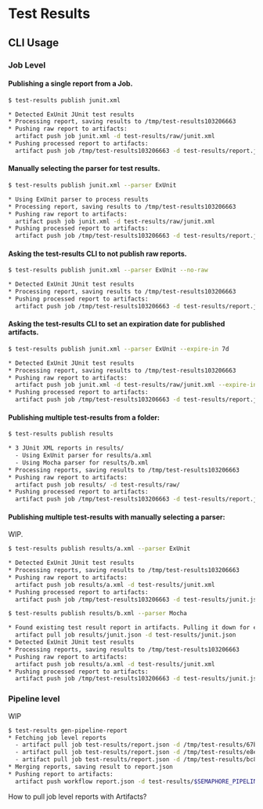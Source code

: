 # Test Results

## CLI Usage

### Job Level

#### Publishing a single report from a Job.

``` bash
$ test-results publish junit.xml

* Detected ExUnit JUnit test results
* Processing report, saving results to /tmp/test-results103206663
* Pushing raw report to artifacts:
  artifact push job junit.xml -d test-results/raw/junit.xml
* Pushing processed report to artifacts:
  artifact push job /tmp/test-results103206663 -d test-results/report.json
```

#### Manually selecting the parser for test results.

``` bash
$ test-results publish junit.xml --parser ExUnit

* Using ExUnit parser to process results
* Processing report, saving results to /tmp/test-results103206663
* Pushing raw report to artifacts:
  artifact push job junit.xml -d test-results/raw/junit.xml
* Pushing processed report to artifacts:
  artifact push job /tmp/test-results103206663 -d test-results/report.json
```

#### Asking the test-results CLI to not publish raw reports.

``` bash
$ test-results publish junit.xml --parser ExUnit --no-raw

* Detected ExUnit JUnit test results
* Processing report, saving results to /tmp/test-results103206663
* Pushing processed report to artifacts:
  artifact push job /tmp/test-results103206663 -d test-results/report.json
```

#### Asking the test-results CLI to set an expiration date for published artifacts.

``` bash
$ test-results publish junit.xml --parser ExUnit --expire-in 7d

* Detected ExUnit JUnit test results
* Processing report, saving results to /tmp/test-results103206663
* Pushing raw report to artifacts:
  artifact push job junit.xml -d test-results/raw/junit.xml --expire-in 7d
* Pushing processed report to artifacts:
  artifact push job /tmp/test-results103206663 -d test-results/report.json --expire-in 7d
```

#### Publishing multiple test-results from a folder:

``` bash
$ test-results publish results

* 3 JUnit XML reports in results/
  - Using ExUnit parser for results/a.xml 
  - Using Mocha parser for results/b.xml 
* Processing reports, saving results to /tmp/test-results103206663
* Pushing raw report to artifacts:
  artifact push job results/ -d test-results/raw/
* Pushing processed report to artifacts:
  artifact push job /tmp/test-results103206663 -d test-results/report.json
```

#### Publishing multiple test-results with manually selecting a parser:

WIP.

``` bash
$ test-results publish results/a.xml --parser ExUnit

* Detected ExUnit JUnit test results
* Processing reports, saving results to /tmp/test-results103206663
* Pushing raw report to artifacts:
  artifact push job results/a.xml -d test-results/junit.xml
* Pushing processed report to artifacts:
  artifact push job /tmp/test-results103206663 -d test-results/junit.json

$ test-results publish results/b.xml --parser Mocha

* Found existing test result report in artifacts. Pulling it down for extension.
  artifact pull job results/junit.json -d test-results/junit.json
* Detected ExUnit JUnit test results
* Processing reports, saving results to /tmp/test-results103206663
* Pushing raw report to artifacts:
  artifact push job results/a.xml -d test-results/junit.xml
* Pushing processed report to artifacts:
  artifact push job /tmp/test-results103206663 -d test-results/junit.json
```

### Pipeline level

WIP

``` bash
$ test-results gen-pipeline-report
* Fetching job level reports
  - artifact pull job test-results/report.json -d /tmp/test-results/67bb1901-4823-4e01-8af5-d992dc3b6792.json
  - artifact pull job test-results/report.json -d /tmp/test-results/e8ece834-c9e5-4e47-867c-26af7b0c82f8.json
  - artifact pull job test-results/report.json -d /tmp/test-results/bc8c9bd2-16d4-4321-b376-719a0531a07b.json
* Merging reports, saving result to report.json
* Pushing report to artifacts:
  artifact push workflow report.json -d test-results/$SEMAPHORE_PIPELINE_ID.json
```

How to pull job level reports with Artifacts?
